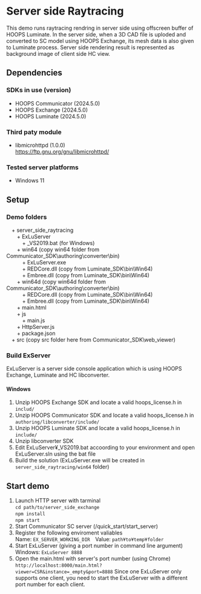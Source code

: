 # Server side Raytracing
This demo runs raytracing rendring in server side using offscreen buffer of HOOPS Luminate. In the server side, when a 3D CAD file is uploded and converted to SC model using HOOPS Exchange, its mesh data is also given to Luminate process. Server side rendering result is represented as background image of client side HC view.

## Dependencies
### SDKs in use (version)
* HOOPS Communicator (2024.5.0)
* HOOPS Exchange (2024.5.0)
* HOOPS Luminate (2024.5.0)

### Third paty module
* libmicrohttpd (1.0.0)<br>
  https://ftp.gnu.org/gnu/libmicrohttpd/

### Tested server platforms
* Windows 11

## Setup
### Demo folders
&emsp;+ server_side_raytracing<br>
&emsp;&emsp;+ ExLuServer<br>
&emsp;&emsp;&emsp;+ _VS2019.bat (for Windows)<br>
&emsp;&emsp;+ win64 (copy win64 folder from Communicator_SDK\authoring\converter\bin)<br>
&emsp;&emsp;&emsp;+ ExLuServer.exe<br>
&emsp;&emsp;&emsp;+ REDCore.dll (copy from Luminate_SDK\bin\Win64)<br>
&emsp;&emsp;&emsp;+ Embree.dll (copy from Luminate_SDK\bin\Win64)<br>
&emsp;&emsp;+ win64d (copy win64d folder from Communicator_SDK\authoring\converter\bin)<br>
&emsp;&emsp;&emsp;+ REDCore.dll (copy from Luminate_SDK\bin\Win64)<br>
&emsp;&emsp;&emsp;+ Embree.dll (copy from Luminate_SDK\bin\Win64)<br>
&emsp;&emsp;+ main.html<br>
&emsp;&emsp;+ js<br>
&emsp;&emsp;&emsp;+ main.js<br>
&emsp;&emsp;+ HttpServer.js<br>
&emsp;&emsp;+ package.json<br>
&emsp;+ src (copy src folder here from Communicator_SDK\web_viewer)<br>

### Build ExServer
ExLuServer is a server side console application which is using HOOPS Exchange, Luminate and HC libconverter. <br>
#### Windows
1. Unzip HOOPS Exchange SDK and locate a valid hoops_license.h in `includ/` 
2. Unzip HOOPS Communicator SDK and locate a valid hoops_license.h in `authoring/libconverter/include/`
3. Unzip HOOPS Luminate SDK and locate a valid hoops_license.h in `include/`
4. Unzip libconverter SDK
5. Edit ExLuServer¥_VS2019.bat accoording to your environment and open ExLuServer.sln using the bat file
6. Build the solution (ExLuServer.exe will be created in `server_side_raytracing/win64` folder)
     
## Start demo
1. Launch HTTP server with tarminal<br>
    `cd path/to/server_side_exchange`<br>
    `npm install`<br>
    `npm start`<br>
2. Start Communicator SC server (<Communicator SDK>/quick_start/start_server)
3. Register the following enviroment valiables<br>
    Name: `EX_SERVER_WORKING_DIR`&emsp;Value: `path¥to¥temp¥folder`<br>
4. Start ExLuServer (giving a port number in command line argument)<br>
    Windows: `ExLuServer 8888`<br>
5. Open the main.html with server's port number (using Chrome)<br>
    `http://localhost:8000/main.html?viewer=CSR&instance=_empty&port=8888`
Since one ExLuServer only supports one client, you need to start the ExLuServer with a different port number for each client. 


